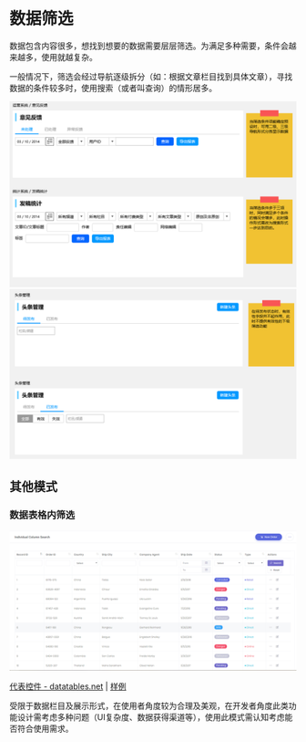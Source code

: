 # 数据筛选

数据包含内容很多，想找到想要的数据需要层层筛选。为满足多种需要，条件会越来越多，使用就越复杂。

一般情况下，筛选会经过导航逐级拆分（如：根据文章栏目找到具体文章），寻找数据的条件较多时，使用搜索（或者叫查询）的情形居多。

![1](images/QQ截图20181019170828.png)
![1](images/QQ截图20181019170852.png)

## 其他模式

### 数据表格内筛选

![1](images/QQ截图20181012152452.png)

[代表控件 - datatables.net](https://datatables.net/) | [样例](https://keenthemes.com/metronic/preview/?page=crud/datatables/search-options/column-search&demo=default)

受限于数据栏目及展示形式，在使用者角度较为合理及美观，在开发者角度此类功能设计需考虑多种问题（UI复杂度、数据获得渠道等），使用此模式需认知考虑能否符合使用需求。